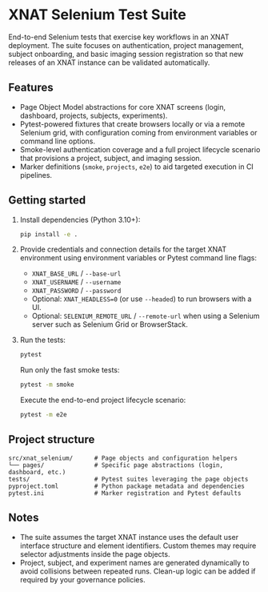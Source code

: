 # XNAT Selenium Test Suite

End-to-end Selenium tests that exercise key workflows in an XNAT deployment. The
suite focuses on authentication, project management, subject onboarding, and
basic imaging session registration so that new releases of an XNAT instance can
be validated automatically.

## Features

- Page Object Model abstractions for core XNAT screens (login, dashboard,
  projects, subjects, experiments).
- Pytest-powered fixtures that create browsers locally or via a remote Selenium
  grid, with configuration coming from environment variables or command line
  options.
- Smoke-level authentication coverage and a full project lifecycle scenario that
  provisions a project, subject, and imaging session.
- Marker definitions (`smoke`, `projects`, `e2e`) to aid targeted execution in
  CI pipelines.

## Getting started

1. Install dependencies (Python 3.10+):

   ```bash
   pip install -e .
   ```

2. Provide credentials and connection details for the target XNAT environment
   using environment variables or Pytest command line flags:

   - `XNAT_BASE_URL` / `--base-url`
   - `XNAT_USERNAME` / `--username`
   - `XNAT_PASSWORD` / `--password`
   - Optional: `XNAT_HEADLESS=0` (or use `--headed`) to run browsers with a UI.
   - Optional: `SELENIUM_REMOTE_URL` / `--remote-url` when using a Selenium
     server such as Selenium Grid or BrowserStack.

3. Run the tests:

   ```bash
   pytest
   ```

   Run only the fast smoke tests:

   ```bash
   pytest -m smoke
   ```

   Execute the end-to-end project lifecycle scenario:

   ```bash
   pytest -m e2e
   ```

## Project structure

```
src/xnat_selenium/      # Page objects and configuration helpers
└── pages/              # Specific page abstractions (login, dashboard, etc.)
tests/                  # Pytest suites leveraging the page objects
pyproject.toml          # Python package metadata and dependencies
pytest.ini              # Marker registration and Pytest defaults
```

## Notes

- The suite assumes the target XNAT instance uses the default user interface
  structure and element identifiers. Custom themes may require selector
  adjustments inside the page objects.
- Project, subject, and experiment names are generated dynamically to avoid
  collisions between repeated runs. Clean-up logic can be added if required by
  your governance policies.
